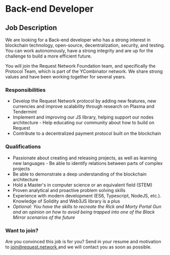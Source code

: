 # Back-end Developer

## Job Description

We are looking for a Back-end developer who has a strong interest in blockchain technology, open-source, decentralization, security, and testing. You can work autonomously, have a strong integrity and are up for the challenge to build a more efficient future.

You will join the Request Network Foundation team, and specifically the Protocol Team, which is part of the YCombinator network. We share strong values and have been working together for several years.

### Responsibilities

* Develop the Request Network protocol by adding new features, new currencies and improve scalability through research on Plasma and Tendermint
* Implement and improving our JS library, helping support our nodes architecture - Help educating our community about how to build on Request
* Contribute to a decentralized payment protocol built on the blockchain

### Qualifications

* Passionate about creating and releasing projects, as well as learning new languages - Be able to identify relations between parts of complex projects
* Be able to demonstrate a deep understanding of the blockchain architecture
* Hold a Master's in computer science or an equivalent field \(STEM\)
* Proven analytical and proactive problem solving skills
* Experience with modern development \(ES6, Typescript, NodeJS, etc.\). Knowledge of Solidity and Web3JS library is a plus
* _Optional: You have the skills to recreate the Rick and Morty Portal Gun and an opinion on how to avoid being trapped into one of the Black Mirror scenarios of the future_

### Want to join?

Are you convinced this job is for you? Send in your resume and motivation to [join@request.network ](mailto:join@request.network)and we will contact you as soon as possible.

